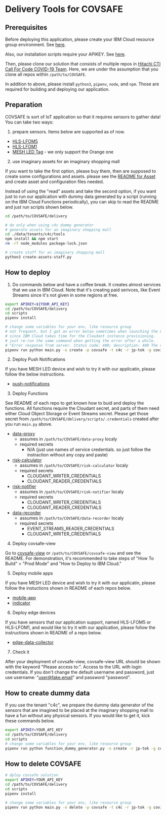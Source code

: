 # Delivery Tools for COVSAFE

## Prerequisites

Before deploying this application, please create your IBM Cloud resource group environment. See [here](https://cloud.ibm.com/docs/account?topic=account-rgs#:~:text=To%20start%20managing%20your%20resource,access%20to%20your%20resource%20groups.).

Also, our installation scripts require your APIKEY. See [here](https://cloud.ibm.com/docs/account?topic=account-userapikey).

Then, please clone our solution that consists of multiple repos in [Hitachi CTI Call For Code COVID-19 Team](https://github.com/Hitachi-CTI-Call-For-Code-COVID-19-Team). Here, we are under the assumption that you clone all repos within `/path/to/COVSAFE`.

In addition to above, please install `python3`, `pipenv`, `node`, and `npm`. Those are required for building and deploying our application.

## Preparation

COVSAFE is sort of IoT application so that it requires sensors to gather data! You can take two ways:

1. prepare sensors. Items below are supported as of now.

  - [HLS-LFOM5](http://hlds.co.jp/product-eng/)
  - [HLS-LFOM1](http://hlds.co.jp/product-eng/)
  - [MESH LED Tag](https://meshprj.com/en/) - we only support the Orange one

2. use imaginary assets for an imaginary shopping mall

If you want to take the first option, please buy them, then are supposed to create some configurations and assets. please see the [README for Asset](./data/README.md) and create asset and configuration files needed.

Instead of using the "read" assets and take the second option, if you want just to run our application with dummy data generated by a script (running on the IBM Cloud Functions periodically), you can skip to read the README and just run scripts shown below.

```sh
cd /path/to/COVSAFE/delivery

# do only when using c4c dummy generator
# generate assets for an imaginary shopping mall
cd ./data/tenants/c4c/tools
npm install && npm start
rm -rf node_modules package-lock.json

# create staff for an imaginary shopping mall
python3 create-assets-staff.py
```

## How to deploy

1. Do commands below and have a coffee break. It creates almost services that we use in IBM Cloud. Note that it's creating paid serivces, like Event Streams since it's not given in some regions at free.

```sh
export APIKEY=${YOUR_API_KEY}
cd /path/to/COVSAFE/delivery
cd scripts
pipenv install

# change some variables for your env, like resource group
# not frequent, but I got an error below sometimes when launching the Cloudant
# since IBM Cloud takes time for the Cloudant instance provisioning.
# just re-run the same command when getting the error after a while.
# "Error response from server. Status code: 400; description: 400 The resource instance is removed/invalid."
pipenv run python main.py -o create -p covsafe -t c4c -r jp-tok -g covid-19-dev -l standard
```

2. Deploy Push Notifications

If you have MESH LED device and wish to try it with our applicatin, please follow the below instructions.

- [push-notifications](https://github.com/Hitachi-CTI-Call-For-Code-COVID-19-Team/push-notifications#installations-and-configurations)

3. Deploy Functions

See README of each repo to get known how to buid and deploy the functions. All functions require the Cloudant secret, and parts of them need either Cloud Object Storage or Event Streams secret. Please get those secret from `/path/to/COVSAFE/delivery/scripts/.credentials` created after you run `main.py` above.

- [data-proxy](https://github.com/Hitachi-CTI-Call-For-Code-COVID-19-Team/data-proxy#how-to-deploy-the-data-proxy)
  - assumes in `/path/to/COVSAFE/data-proxy`  localy
  - required secrets
    - N/A (just use names of service credentials. so just follow the instraction without any copy and paste)
- [risk-calculator](https://github.com/Hitachi-CTI-Call-For-Code-COVID-19-Team/risk-calculator#implementation-steps)
  - assumes in `/path/to/COVSAFE/risk-calculator` localy
  - required secrets
    - CLOUDANT_WRITER_CREDENTIALS
    - CLOUDANT_READER_CREDENTIALS
- [risk-notifier](https://github.com/Hitachi-CTI-Call-For-Code-COVID-19-Team/risk-notifier)
  - assumes in `/path/to/COVSAFE/risk-notifier` localy
  - required secrets
    - CLOUDANT_WRITER_CREDENTIALS
    - CLOUDANT_READER_CREDENTIALS
- [data-recorder](https://github.com/Hitachi-CTI-Call-For-Code-COVID-19-Team/data-recorder#how-to-install-and-setup)
  - assumes in `/path/to/COVSAFE/data-recorder` localy
  - required secrets
    - EVENT_STREAMS_READER_CREDENTIALS
    - CLOUDANT_WRITER_CREDENTIALS

4. Deploy covsafe-view

Go to [covsafe-view](https://github.com/Hitachi-CTI-Call-For-Code-COVID-19-Team/covsafe-view#how-to-start) or `/path/to/COVSAFE/covsafe-view` and see the README. For demonstration, it's recommended to take steps of "How To Build" > "Prod Mode" and "How to Deploy to IBM Cloud."

5. Deploy mobile apps

If you have MESH LED device and wish to try it with our applicatin, please follow the instuctions shown in README of each repos below.

- [mobile-app](https://github.com/Hitachi-CTI-Call-For-Code-COVID-19-Team/mobile-app)
- [indicator](https://github.com/Hitachi-CTI-Call-For-Code-COVID-19-Team/indicator)

6. Deploy edge devices

If you have sensors that our application support, named HLS-LFOM5 or HLS-LFOM1, and would like to try it with our application, please follow the instructions shown in README of a repo below.

- [edge-data-collector](https://github.com/Hitachi-CTI-Call-For-Code-COVID-19-Team/edge-data-collector)

7. Check it

After your deployment of covsafe-view, covsafe-view URL should be shown with the keyword "Please access to:". Access to the URL with login credentials. If you don't change the default username and password, just use username: "user@fake.email" and password "password".

## How to create dummy data

If you use the tenant "c4c", we prepare the dummy data generator of the sensors that are imagined to be placed at the imaginary shopping mall to have a fun without any physical sensors. If you would like to get it, kick these commands below.

```sh
export APIKEY=YOUR_API_KEY
cd /path/to/COVSAFE/delivery
cd scripts
# change some variables for your env, like resource group
pipenv run python function_dummy_generator.py -o create -r jp-tok -g covid-19-dev -n dummy-generator -p dummy-generator -a dummy-generator -t dummy-generator-trigger -u dummy-generator-rule -c ./.credentials
```

## How to delete COVSAFE

```sh
# dploy covsafe solution
export APIKEY=YOUR_API_KEY
cd /path/to/COVSAFE/delivery
cd scripts
pipenv install

# change some variables for your env, like resource group
pipenv run python main.py -o delete -p covsafe -t c4c -r jp-tok -g covid-19-dev
```
